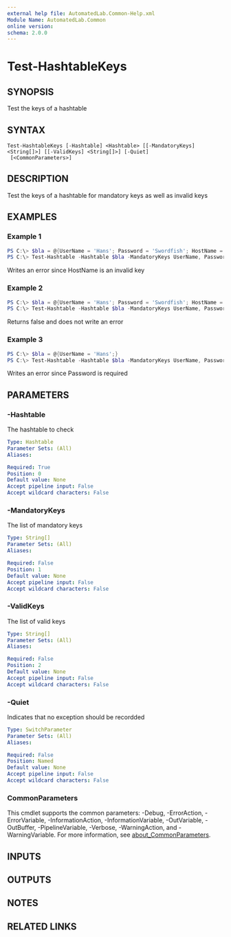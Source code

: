 ```yaml
---
external help file: AutomatedLab.Common-Help.xml
Module Name: AutomatedLab.Common
online version:
schema: 2.0.0
---
```


# Test-HashtableKeys

## SYNOPSIS

Test the keys of a hashtable

## SYNTAX

```
Test-HashtableKeys [-Hashtable] <Hashtable> [[-MandatoryKeys] <String[]>] [[-ValidKeys] <String[]>] [-Quiet]
 [<CommonParameters>]
```

## DESCRIPTION

Test the keys of a hashtable for mandatory keys as well as invalid keys

## EXAMPLES

### Example 1
```powershell
PS C:\> $bla = @{UserName = 'Hans'; Password = 'Swordfish'; HostName = 'Invalid'}
PS C:\> Test-Hashtable -Hashtable $bla -MandatoryKeys UserName, Password -ValidKeys UserName, Password, ComputerName
```

Writes an error since HostName is an invalid key

### Example 2
```powershell
PS C:\> $bla = @{UserName = 'Hans'; Password = 'Swordfish'; HostName = 'Invalid'}
PS C:\> Test-Hashtable -Hashtable $bla -MandatoryKeys UserName, Password -ValidKeys UserName, Password, ComputerName -Quiet
```

Returns false and does not write an error

### Example 3
```powershell
PS C:\> $bla = @{UserName = 'Hans';}
PS C:\> Test-Hashtable -Hashtable $bla -MandatoryKeys UserName, Password -ValidKeys UserName, Password, ComputerName
```

Writes an error since Password is required

## PARAMETERS

### -Hashtable
The hashtable to check

```yaml
Type: Hashtable
Parameter Sets: (All)
Aliases:

Required: True
Position: 0
Default value: None
Accept pipeline input: False
Accept wildcard characters: False
```

### -MandatoryKeys
The list of mandatory keys

```yaml
Type: String[]
Parameter Sets: (All)
Aliases:

Required: False
Position: 1
Default value: None
Accept pipeline input: False
Accept wildcard characters: False
```

### -ValidKeys
The list of valid keys

```yaml
Type: String[]
Parameter Sets: (All)
Aliases:

Required: False
Position: 2
Default value: None
Accept pipeline input: False
Accept wildcard characters: False
```

### -Quiet
Indicates that no exception should be recordded

```yaml
Type: SwitchParameter
Parameter Sets: (All)
Aliases:

Required: False
Position: Named
Default value: None
Accept pipeline input: False
Accept wildcard characters: False
```

### CommonParameters
This cmdlet supports the common parameters: -Debug, -ErrorAction, -ErrorVariable, -InformationAction, -InformationVariable, -OutVariable, -OutBuffer, -PipelineVariable, -Verbose, -WarningAction, and -WarningVariable. For more information, see [about_CommonParameters](http://go.microsoft.com/fwlink/?LinkID=113216).

## INPUTS

## OUTPUTS

## NOTES

## RELATED LINKS
